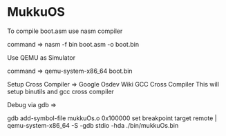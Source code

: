 # MukkuOS

To compile boot.asm use nasm compiler

command =>
nasm -f bin boot.asm -o boot.bin

Use QEMU as Simulator

command =>
qemu-system-x86_64 boot.bin

Setup Cross Compiler =>
Google Osdev Wiki GCC Cross Compiler
This will setup binutils and gcc cross compiler

Debug via gdb =>

gdb
add-symbol-file mukkuOs.o 0x100000
set breakpoint
target remote | qemu-system-x86_64 -S -gdb stdio -hda ./bin/mukkuOs.bin